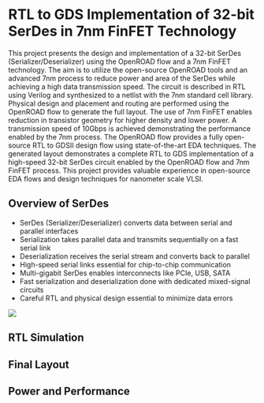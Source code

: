 # RTL to GDS Implementation of 32-bit SerDes in 7nm FinFET Technology
This project presents the design and implementation of a 32-bit SerDes (Serializer/Deserializer) using the OpenROAD flow and a 7nm FinFET technology. The aim is to utilize the open-source OpenROAD tools and an advanced 7nm process to reduce power and area of the SerDes while achieving a high data transmission speed. The circuit is described in RTL using Verilog and synthesized to a netlist with the 7nm standard cell library. Physical design and placement and routing are performed using the OpenROAD flow to generate the full layout. The use of 7nm FinFET enables reduction in transistor geometry for higher density and lower power. A transmission speed of 10Gbps is achieved demonstrating the performance enabled by the 7nm process. The OpenROAD flow provides a fully open-source RTL to GDSII design flow using state-of-the-art EDA techniques. The generated layout demonstrates a complete RTL to GDS implementation of a high-speed 32-bit SerDes circuit enabled by the OpenROAD flow and 7nm FinFET process. This project provides valuable experience in open-source EDA flows and design techniques for nanometer scale VLSI.


## Overview of SerDes
- SerDes (Serializer/Deserializer) converts data between serial and parallel interfaces
- Serialization takes parallel data and transmits sequentially on a fast serial link
- Deserialization receives the serial stream and converts back to parallel
- High-speed serial links essential for chip-to-chip communication
- Multi-gigabit SerDes enables interconnects like PCIe, USB, SATA
- Fast serialization and deserialization done with dedicated mixed-signal circuits
- Careful RTL and physical design essential to minimize data errors
<img src="https://upload.wikimedia.org/wikipedia/commons/thumb/c/c1/SerDes_%28Serializer_-_Deserializer%29.svg/220px-SerDes_%28Serializer_-_Deserializer%29.svg.png">


## RTL Simulation


## Final Layout



## Power and Performance

